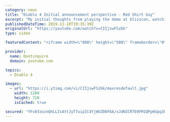 ```yaml
---
category: news
title: "Diablo 4 Initial announcement perspective - Red Shirt Guy"
excerpt: "My initial thoughts from playing the demo at blizzcon, watching the developer interviews, and listening to the wacky Q&A from the systems and features panel."
publishedDateTime: 2019-11-10T19:35:39Z
originalUrl: "https://youtube.com/watch?v=CIIjswFSzbk"
type: video

featuredContent: "<iframe width=\"800\" height=\"500\" frameborder=\"0\" src=\"https://www.youtube.com/embed/CIIjswFSzbk\" allow=\"accelerometer; autoplay; encrypted-media; gyroscope; picture-in-picture\" allowfullscreen></iframe>"

provider:
  name: Dontinquire
  domain: youtube.com

topics:
  - Diablo 4

images:
  - url: "https://i.ytimg.com/vi/CIIjswFSzbk/maxresdefault.jpg"
    width: 1280
    height: 720
    isCached: true

secured: "YFv03zoznQhLLIsAttJyT7uipIC4YjWUZ00F6A/xJdNICRT69FM1QPpHUpq3FxIxdLSdEXQW2vtGIE2GAYWUIUTkMUIE0NT1KYiygnPcXDXGLZN7oK8nqc4TzEntYSyayu+/o34EAkZ9UtqXCUHfkP9h0cMP7zU+64Ijhavww1iidy3TD9hI5A74K9/PLLzWXq6frjv/P8EI1kjMx9dTQpX4xfSqhYDzY2CwKGauvW+YBUNzSw+5nZ1GRzO4xHJ6aV7FScYVUn6wDaHVpoQlBy+TqIuuxMx3ykSKKKTEqMP95xjEyaGDdXaOO1qYG9MoAoNv518Td95IxBr7xwwPN82tVyHlQXlQLeg3n7/SgBPptCGRHxNjdnoipkaA0ZBPUeIx+IhzYO58JZ8xuavbFwSVeMxtPHu0aW/1GrVvMvr6B5HABHPsiOFUqdxbJnso;m1E7nQ/BgbN8cjGBfI22eg=="
---
```


